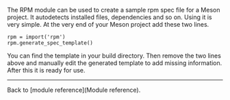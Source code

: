 The RPM module can be used to create a sample rpm spec file for a Meson project. It autodetects installed files, dependencies and so on. Using it is very simple. At the very end of your Meson project add these two lines.

    rpm = import('rpm')
    rpm.generate_spec_template()

You can find the template in your build directory. Then remove the two lines above and manually edit the generated template to add missing information. After this it is ready for use.

---

Back to [module reference](Module reference).
